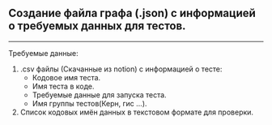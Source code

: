 ## Создание файла графа (.json) с информацией о требуемых данных для тестов.

---
Требуемые данные:
1. .csv файлы (Скачанные из notion) с информацией о тесте:   
   * Кодовое имя теста. 
   * Имя теста в коде.
   * Требуемые данные для запуска теста.
   * Имя группы тестов(Керн, гис ...).
2. Список кодовых имён данных в текстовом формате для проверки. 










